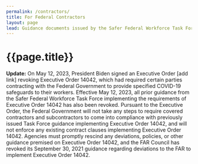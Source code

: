 ```yaml
---
permalink: /contractors/
title: For Federal Contractors
layout: page
lead: Guidance documents issued by the Safer Federal Workforce Task Force or OMB, related to the Task Force’s mission
---
```



# {{page.title}}
<div
  class="usa-summary-box"
  role="region"
  aria-labelledby="summary-box-key-information"
> 
  <div class="usa-summary-box__body">
    <div class="usa-summary-box__text">
      <p><strong>Update:</strong> On May 12, 2023, President Biden signed an Executive Order [add link] revoking Executive Order 14042, which had required certain parties contracting with the Federal Government to provide specified COVID-19 safeguards to their workers. Effective May 12, 2023, all prior guidance from the Safer Federal Workforce Task Force implementing the requirements of Executive Order 14042 has also been revoked. Pursuant to the Executive Order, the Federal Government will not take any steps to require covered contractors and subcontractors to come into compliance with previously issued Task Force guidance implementing Executive Order 14042, and will not enforce any existing contract clauses implementing Executive Order 14042. Agencies must promptly rescind any deviations, policies, or other guidance premised on Executive Order 14042, and the FAR Council has revoked its September 30, 2021 guidance regarding deviations to the FAR to implement Executive Order 14042.</p> 
    </div>
  </div>
</div>
<br />
